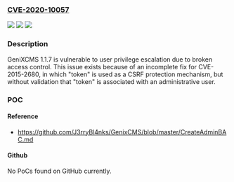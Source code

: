 ### [CVE-2020-10057](https://cve.mitre.org/cgi-bin/cvename.cgi?name=CVE-2020-10057)
![](https://img.shields.io/static/v1?label=Product&message=n%2Fa&color=blue)
![](https://img.shields.io/static/v1?label=Version&message=n%2Fa&color=blue)
![](https://img.shields.io/static/v1?label=Vulnerability&message=n%2Fa&color=brighgreen)

### Description

GeniXCMS 1.1.7 is vulnerable to user privilege escalation due to broken access control. This issue exists because of an incomplete fix for CVE-2015-2680, in which "token" is used as a CSRF protection mechanism, but without validation that "token" is associated with an administrative user.

### POC

#### Reference
- https://github.com/J3rryBl4nks/GenixCMS/blob/master/CreateAdminBAC.md

#### Github
No PoCs found on GitHub currently.

